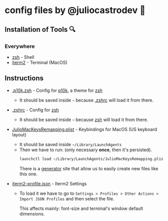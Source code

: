 # config files by @juliocastrodev 🚀

## Installation of Tools 🔍

### Everywhere
- [zsh] - Shell
- [iterm2] - Terminal (MacOS)

## Instructions
- [.p10k.zsh] - Config for [p10k], a theme for [zsh]

  - It should be saved inside `~` because [.zshrc] will load it from there.

- [.zshrc] - Config for [zsh]

  - It should be saved inside `~` because [zsh] will load it from there.

- [JulioMacKeysRemapping.plist] - Keybindings for MacOS (US keyboard layout)
  
  - It should be saved inside `~/Library/LaunchAgents`
  - Then we have to run: (only necessary **once**, then it's persisted).
    ```sh
    launchctl load ~/Library/LaunchAgents/JulioMacKeysRemapping.plist
    ```
    There is a [generator][macKeysRemappingGenerator] site that allow us to easily create new files like this one.

- [iterm2-profile.json] - Iterm2 Settings

  - To load it we have to go to `Settings > Profiles > Other Actions > Import JSON Profiles` and then select the file.
  
    This affects mainly: font-size and terminal's window default dimensions.


<!-- References -->
[zsh]: https://www.zsh.org/
[zplug]: https://github.com/zplug/zplug
[iterm2]: https://github.com/gnachman/iTerm2
[p10k]: https://github.com/romkatv/powerlevel10k
[macKeysRemappingGenerator]: https://github.com/amarsyla/hidutil-key-remapping-generator

[.p10k.zsh]: .p10k.zsh
[.zshrc]: .zshrc
[iterm2-profile.json]: iterm2-profile.json
[JulioMacKeysRemapping.plist]: JulioMacKeysRemapping.plist